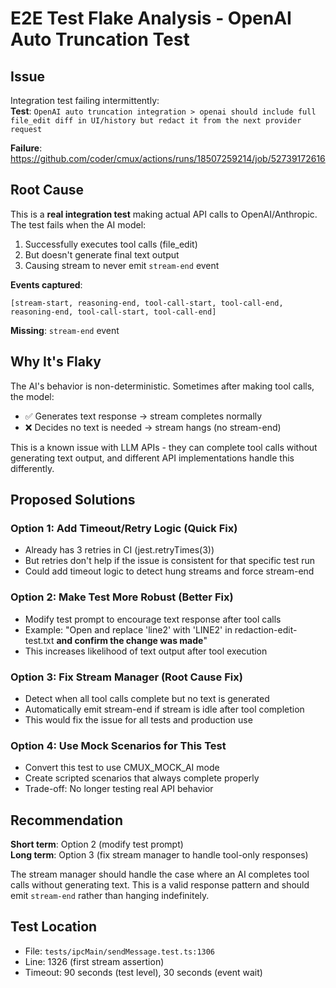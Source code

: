 # E2E Test Flake Analysis - OpenAI Auto Truncation Test

## Issue
Integration test failing intermittently:  
**Test**: `OpenAI auto truncation integration > openai should include full file_edit diff in UI/history but redact it from the next provider request`

**Failure**: https://github.com/coder/cmux/actions/runs/18507259214/job/52739172616

## Root Cause

This is a **real integration test** making actual API calls to OpenAI/Anthropic. The test fails when the AI model:
1. Successfully executes tool calls (file_edit)
2. But doesn't generate final text output
3. Causing stream to never emit `stream-end` event

**Events captured**:
```
[stream-start, reasoning-end, tool-call-start, tool-call-end, reasoning-end, tool-call-start, tool-call-end]
```

**Missing**: `stream-end` event

## Why It's Flaky

The AI's behavior is non-deterministic. Sometimes after making tool calls, the model:
- ✅ Generates text response → stream completes normally
- ❌ Decides no text is needed → stream hangs (no stream-end)

This is a known issue with LLM APIs - they can complete tool calls without generating text output, and different API implementations handle this differently.

## Proposed Solutions

### Option 1: Add Timeout/Retry Logic (Quick Fix)
- Already has 3 retries in CI (jest.retryTimes(3))
- But retries don't help if the issue is consistent for that specific test run
- Could add timeout logic to detect hung streams and force stream-end

### Option 2: Make Test More Robust (Better Fix)
- Modify test prompt to encourage text response after tool calls
- Example: "Open and replace 'line2' with 'LINE2' in redaction-edit-test.txt **and confirm the change was made**"
- This increases likelihood of text output after tool execution

### Option 3: Fix Stream Manager (Root Cause Fix)
- Detect when all tool calls complete but no text is generated
- Automatically emit stream-end if stream is idle after tool completion
- This would fix the issue for all tests and production use

### Option 4: Use Mock Scenarios for This Test
- Convert this test to use CMUX_MOCK_AI mode
- Create scripted scenarios that always complete properly
- Trade-off: No longer testing real API behavior

## Recommendation

**Short term**: Option 2 (modify test prompt)  
**Long term**: Option 3 (fix stream manager to handle tool-only responses)

The stream manager should handle the case where an AI completes tool calls without generating text. This is a valid response pattern and should emit `stream-end` rather than hanging indefinitely.

## Test Location
- File: `tests/ipcMain/sendMessage.test.ts:1306`
- Line: 1326 (first stream assertion)
- Timeout: 90 seconds (test level), 30 seconds (event wait)

